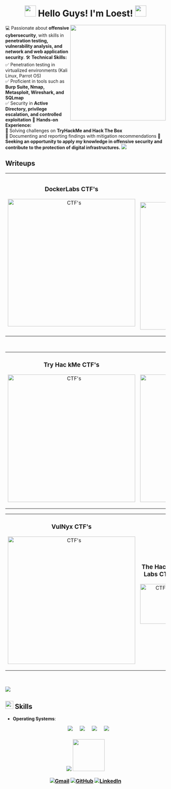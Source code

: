 <h1 align="center"><picture><img src = "https://github.com/7oSkaaa/7oSkaaa/blob/main/Images/about_me.gif?raw=true" width = 35px> </picture>Hello Guys! I'm Loest! <picture><img src = "https://github.com/7oSkaaa/7oSkaaa/blob/main/Images/about_me.gif?raw=true" width = 35px></picture></h1>

<picture> <img align="right" src="https://github.com/7oSkaaa/7oSkaaa/blob/main/Images/Right_Side.gif?raw=true" width = 300px></picture>

💻 Passionate about **offensive cybersecurity**, with skills in **penetration testing, vulnerability analysis, and network and web application security**.
🛠 **Technical Skills:**  
✅ Penetration testing in virtualized environments (Kali Linux, Parrot OS)  
✅ Proficient in tools such as **Burp Suite, Nmap, Metasploit, Wireshark, and SQLmap**  
✅ Security in **Active Directory, privilege escalation, and controlled exploitation**
📌 **Hands-on Experience:**  
🔹 Solving challenges on **TryHackMe and Hack The Box**  
🔹 Documenting and reporting findings with mitigation recommendations
🎯 **Seeking an opportunity to apply my knowledge in offensive security and contribute to the protection of digital infrastructures.**
<img src="https://user-images.githubusercontent.com/73097560/115834477-dbab4500-a447-11eb-908a-139a6edaec5c.gif"><br>
## Writeups
<table>
<tr>
<td width="50%">
<h3 align="center">DockerLabs CTF's</h3>
<div align="center">
<a href="https://github.com/LoestBazan87/Writeups/tree/main/DockerLabs" target="_blank"><img src="https://github.com/user-attachments/assets/58ff16f5-b853-4bda-8f3f-fa34f13d7b4c" width="400" alt="CTF's"></a>
<p></p>
</div>
                                                                                      
</td>

<td width="50%">
               <br>
<h3 align="center">Hack The Box CTF's</h3>
<div align="center">                                       
<a href="https://github.com/LoestBazan87" target="_blank"><img src="https://github.com/user-attachments/assets/518c89c2-8005-4935-bd05-609605d2efe6" width="400" alt="CTF's"></a>
<br>
</p></p>
</div>                                                             
</table>                                                                                 
</div>
<br>

<table>
<tr>
<td width="50%">
<h3 align="center">Try Hac kMe CTF's</h3>
<div align="center">
<a href="https://github.com/LoestBazan87/Writeups/tree/main/TryHackMe" target="_blank"><img src="https://github.com/user-attachments/assets/e99b34c0-8138-49c8-81f7-1aa32ce61e97" width="400" alt="CTF's"></a>
<p></p>
</div>
                                                                                      
</td>       

<td width="50%">
<h3 align="center">Hack My Vm CTF's</h3>
<div align="center">
<a href="https://github.com/LoestBazan87" target="_blank"><img src="https://github.com/user-attachments/assets/794dd53b-216c-4545-be4c-dd4e35ee44d1" width="400" alt="CTF's"></a>
<p></p>
</div>
                                                                                      
</td> 

<table>
<tr>
<td width="50%">
<h3 align="center">VulNyx CTF's</h3>
<div align="center">
<a href="https://github.com/LoestBazan87/Writeups/tree/main/VulNyx" target="_blank"><img src="https://github.com/user-attachments/assets/6a82fcc5-8c7d-46b0-8808-56bd47751126" width="400" alt="CTF's"></a>
<p></p>
</div>
                                                                                     
</td>
</td>       

<td width="50%">
<h3 align="center">The Hackers Labs CTF's</h3>
<div align="center">
<a href="https://github.com/LoestBazan87/Writeups/blob/main/TheHackerLabs/microchof.md" target="_blank"><img src="https://github.com/user-attachments/assets/8b4b5d8d-a8c7-4c5e-8066-652f94858927" width="125" alt="CTF's"></a>
<p></p>
</div>
                                                                                      
</td>
</table>                                                                                 
</div>
<br>
<br>

<img src="https://user-images.githubusercontent.com/73097560/115834477-dbab4500-a447-11eb-908a-139a6edaec5c.gif">
<h2><picture><img src="https://media2.giphy.com/media/QssGEmpkyEOhBCb7e1/giphy.gif?cid=ecf05e47a0n3gi1bfqntqmob8g9aid1oyj2wr3ds3mg700bl&rid=giphy.gif" width ="25"> </picture>Skills</h2>

<p align="center">

- **Operating Systems**:
 
<p align="center">
  &emsp;
    <a href="#"><img src="https://img.shields.io/badge/Linux-FCC624?style=plastic&logo=linux&logoColor=black"></a>
  &emsp;
    <a href="#"><img src="https://img.shields.io/badge/Ubuntu-E95420?style=plastic&logo=ubuntu&logoColor=white"></a>
  &emsp;
    <a href="#"><img src="https://img.shields.io/badge/Windows-0078D6?style=plastic&logo=windows&logoColor=white"></a>
  &emsp;
    <a href="#"><img src="https://img.shields.io/badge/manjaro-%2335BF5C.svg?&style=plastic&logo=manjaro&logoColor=white" /></a>
</p>

<h3 align="center" ><img src="https://user-images.githubusercontent.com/73097560/115834477-dbab4500-a447-11eb-908a-139a6edaec5c.gif">
<picture> <img src="https://github.com/7oSkaaa/7oSkaaa/blob/main/Images/Connect-with-me.gif?raw=true" width="100px"> </picture>
<p align="center">
	<a href="mailto:loestbazan87@gmail.com"><img img src="https://img.shields.io/badge/gmail-%23EA4335.svg?style=plastic&logo=gmail&logoColor=white" alt="Gmail"/></a>
	<a href="https://github.com/LoestBazan87"><img src="https://img.shields.io/badge/github-%23181717.svg?style=plastic&logo=github&logoColor=white" alt="GitHub"/></a>
	<a href="https://www.linkedin.com/in/loestbazan"><img src="https://img.shields.io/badge/linkedin-%230A66C2.svg?style=plastic&logo=linkedin&logoColor=white" alt="LinkedIn"/></a>
</p>

